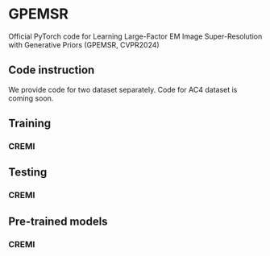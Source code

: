 # GPEMSR
Official PyTorch code for Learning Large-Factor EM Image Super-Resolution with Generative Priors (GPEMSR, CVPR2024)

## Code instruction
We provide code for two dataset separately.
Code for AC4 dataset is coming soon.

## Training
### CREMI

## Testing
### CREMI

## Pre-trained models
### CREMI
